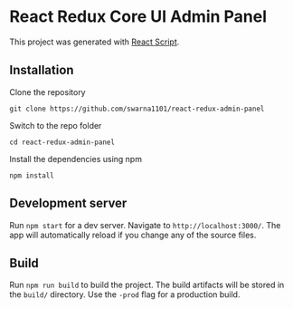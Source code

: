 # React Redux Core UI Admin Panel

This project was generated with [React Script](https://www.npmjs.com/package/react-scripts).

## Installation

Clone the repository

    git clone https://github.com/swarna1101/react-redux-admin-panel

Switch to the repo folder

    cd react-redux-admin-panel

Install the dependencies using npm

    npm install

## Development server

Run `npm start` for a dev server. Navigate to `http://localhost:3000/`. The app will automatically reload if you change any of the source files.


## Build

Run `npm run build` to build the project. The build artifacts will be stored in the `build/` directory. Use the `-prod` flag for a production build.